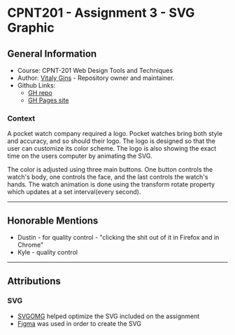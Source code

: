 # CPNT201 - Assignment 3 - SVG Graphic
## General Information
* Course: CPNT-201 Web Design Tools and Techniques
* Author: [Vitaly Gins](https://github.com/gvitaly87) - Repository owner and maintainer.
* Github Links:
  * [GH repo](https://github.com/gvitaly87/cpnt201-a3)
  * [GH Pages site](https://gvitaly87.github.io/cpnt201-a3/)

### Context
A pocket watch company required a logo. Pocket watches bring both style and accuracy, and so should their logo. The logo is designed so that the user can customize its color scheme. The logo is also showing the exact time on the users computer by animating the SVG.

The color is adjusted using three main buttons. One button controls the watch's body, one controls the face, and the last controls the watch's hands. The watch animation is done using the transform rotate property which updates at a set interval(every second). 

---
## Honorable Mentions
* Dustin - for quality control - "clicking the shit out of it in Firefox and in Chrome"
* Kyle - quality control 

---
## Attributions
### SVG
* [SVGOMG](https://jakearchibald.github.io/svgomg/) helped optimize the SVG included on the assignment
* [Figma](https://www.figma.com/files/recent) was used in order to create the SVG